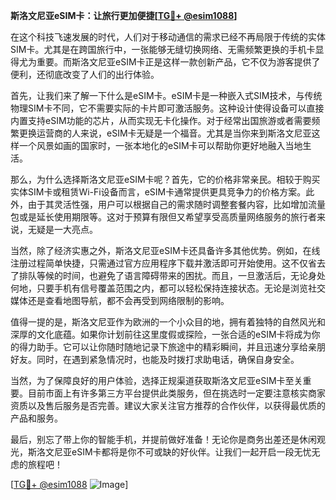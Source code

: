 **斯洛文尼亚eSIM卡：让旅行更加便捷[[TG💪+ @esim1088](https://t.me/s/esim1088)]**

在这个科技飞速发展的时代，人们对于移动通信的需求已经不再局限于传统的实体SIM卡。尤其是在跨国旅行中，一张能够无缝切换网络、无需频繁更换的手机卡显得尤为重要。而斯洛文尼亚eSIM卡正是这样一款创新产品，它不仅为游客提供了便利，还彻底改变了人们的出行体验。

首先，让我们来了解一下什么是eSIM卡。eSIM卡是一种嵌入式SIM技术，与传统物理SIM卡不同，它不需要实际的卡片即可激活服务。这种设计使得设备可以直接内置支持eSIM功能的芯片，从而实现无卡化操作。对于经常出国旅游或者需要频繁更换运营商的人来说，eSIM卡无疑是一个福音。尤其是当你来到斯洛文尼亚这样一个风景如画的国家时，一张本地化的eSIM卡可以帮助你更好地融入当地生活。

那么，为什么选择斯洛文尼亚eSIM卡呢？首先，它的价格非常亲民。相较于购买实体SIM卡或租赁Wi-Fi设备而言，eSIM卡通常提供更具竞争力的价格方案。此外，由于其灵活性强，用户可以根据自己的需求随时调整套餐内容，比如增加流量包或是延长使用期限等。这对于预算有限但又希望享受高质量网络服务的旅行者来说，无疑是一大亮点。

当然，除了经济实惠之外，斯洛文尼亚eSIM卡还具备许多其他优势。例如，在线注册过程简单快捷，只需通过官方应用程序下载并激活即可开始使用。这不仅省去了排队等候的时间，也避免了语言障碍带来的困扰。而且，一旦激活后，无论身处何地，只要手机有信号覆盖范围之内，都可以轻松保持连接状态。无论是浏览社交媒体还是查看地图导航，都不会再受到网络限制的影响。

值得一提的是，斯洛文尼亚作为欧洲的一个小众目的地，拥有着独特的自然风光和深厚的文化底蕴。如果你计划前往这里度假或探险，一张合适的eSIM卡将成为你的得力助手。它可以让你随时随地记录下旅途中的精彩瞬间，并且迅速分享给亲朋好友。同时，在遇到紧急情况时，也能及时拨打求助电话，确保自身安全。

当然，为了保障良好的用户体验，选择正规渠道获取斯洛文尼亚eSIM卡至关重要。目前市面上有许多第三方平台提供此类服务，但在挑选时一定要注意核实商家资质以及售后服务是否完善。建议大家关注官方推荐的合作伙伴，以获得最优质的产品和服务。

最后，别忘了带上你的智能手机，并提前做好准备！无论你是商务出差还是休闲观光，斯洛文尼亚eSIM卡都将是你不可或缺的好伙伴。让我们一起开启一段无忧无虑的旅程吧！

[[TG💪+ @esim1088](https://t.me/s/esim1088) ![Image](https://i.postimg.cc/4NQfJmqS/Snipaste-2025-05-13-00-14-12.png)]